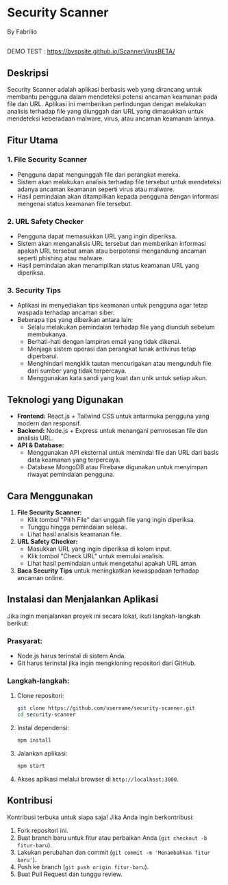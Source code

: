 # Security Scanner
By Fabrilio

##
DEMO TEST : https://bvspsite.github.io/ScannerVirusBETA/

## Deskripsi
Security Scanner adalah aplikasi berbasis web yang dirancang untuk membantu pengguna dalam mendeteksi potensi ancaman keamanan pada file dan URL. Aplikasi ini memberikan perlindungan dengan melakukan analisis terhadap file yang diunggah dan URL yang dimasukkan untuk mendeteksi keberadaan malware, virus, atau ancaman keamanan lainnya.

## Fitur Utama
### 1. File Security Scanner
- Pengguna dapat mengunggah file dari perangkat mereka.
- Sistem akan melakukan analisis terhadap file tersebut untuk mendeteksi adanya ancaman keamanan seperti virus atau malware.
- Hasil pemindaian akan ditampilkan kepada pengguna dengan informasi mengenai status keamanan file tersebut.

### 2. URL Safety Checker
- Pengguna dapat memasukkan URL yang ingin diperiksa.
- Sistem akan menganalisis URL tersebut dan memberikan informasi apakah URL tersebut aman atau berpotensi mengandung ancaman seperti phishing atau malware.
- Hasil pemindaian akan menampilkan status keamanan URL yang diperiksa.

### 3. Security Tips
- Aplikasi ini menyediakan tips keamanan untuk pengguna agar tetap waspada terhadap ancaman siber.
- Beberapa tips yang diberikan antara lain:
  - Selalu melakukan pemindaian terhadap file yang diunduh sebelum membukanya.
  - Berhati-hati dengan lampiran email yang tidak dikenal.
  - Menjaga sistem operasi dan perangkat lunak antivirus tetap diperbarui.
  - Menghindari mengklik tautan mencurigakan atau mengunduh file dari sumber yang tidak terpercaya.
  - Menggunakan kata sandi yang kuat dan unik untuk setiap akun.

## Teknologi yang Digunakan
- **Frontend:** React.js + Tailwind CSS untuk antarmuka pengguna yang modern dan responsif.
- **Backend:** Node.js + Express untuk menangani pemrosesan file dan analisis URL.
- **API & Database:**
  - Menggunakan API eksternal untuk memindai file dan URL dari basis data keamanan yang terpercaya.
  - Database MongoDB atau Firebase digunakan untuk menyimpan riwayat pemindaian pengguna.

## Cara Menggunakan
1. **File Security Scanner:**
   - Klik tombol "Pilih File" dan unggah file yang ingin diperiksa.
   - Tunggu hingga pemindaian selesai.
   - Lihat hasil analisis keamanan file.
2. **URL Safety Checker:**
   - Masukkan URL yang ingin diperiksa di kolom input.
   - Klik tombol "Check URL" untuk memulai analisis.
   - Lihat hasil pemindaian untuk mengetahui apakah URL aman.
3. **Baca Security Tips** untuk meningkatkan kewaspadaan terhadap ancaman online.

## Instalasi dan Menjalankan Aplikasi
Jika ingin menjalankan proyek ini secara lokal, ikuti langkah-langkah berikut:

### Prasyarat:
- Node.js harus terinstal di sistem Anda.
- Git harus terinstal jika ingin mengkloning repositori dari GitHub.

### Langkah-langkah:
1. Clone repositori:
   ```bash
   git clone https://github.com/username/security-scanner.git
   cd security-scanner
   ```
2. Instal dependensi:
   ```bash
   npm install
   ```
3. Jalankan aplikasi:
   ```bash
   npm start
   ```
4. Akses aplikasi melalui browser di `http://localhost:3000`.

## Kontribusi
Kontribusi terbuka untuk siapa saja! Jika Anda ingin berkontribusi:
1. Fork repositori ini.
2. Buat branch baru untuk fitur atau perbaikan Anda (`git checkout -b fitur-baru`).
3. Lakukan perubahan dan commit (`git commit -m 'Menambahkan fitur baru'`).
4. Push ke branch (`git push origin fitur-baru`).
5. Buat Pull Request dan tunggu review.




